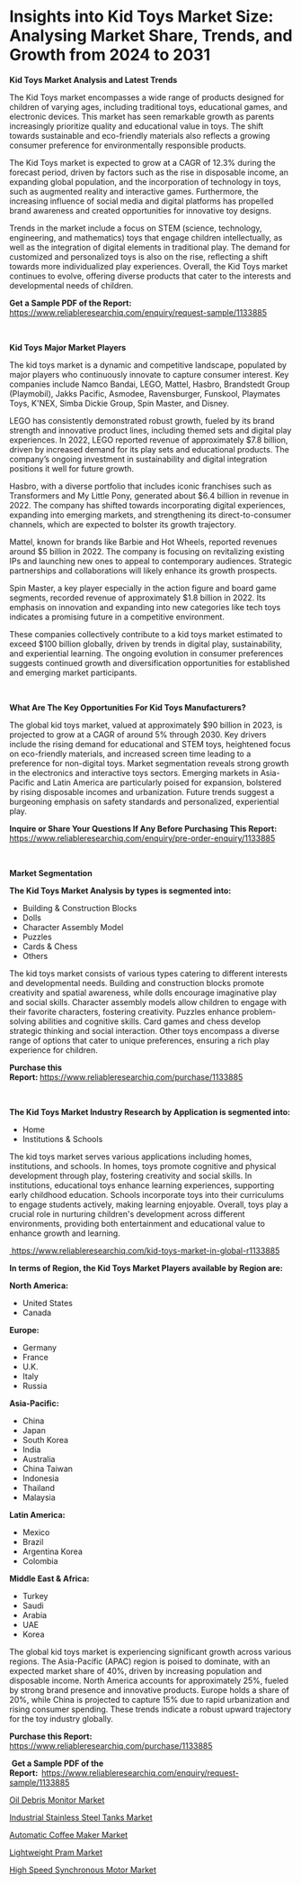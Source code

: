 <p><h1>Insights into Kid Toys Market Size: Analysing Market Share, Trends, and Growth from 2024 to 2031</h1></p><p><strong>Kid Toys Market Analysis and Latest Trends</strong></p>
<p><p>The Kid Toys market encompasses a wide range of products designed for children of varying ages, including traditional toys, educational games, and electronic devices. This market has seen remarkable growth as parents increasingly prioritize quality and educational value in toys. The shift towards sustainable and eco-friendly materials also reflects a growing consumer preference for environmentally responsible products.</p><p>The Kid Toys market is expected to grow at a CAGR of 12.3% during the forecast period, driven by factors such as the rise in disposable income, an expanding global population, and the incorporation of technology in toys, such as augmented reality and interactive games. Furthermore, the increasing influence of social media and digital platforms has propelled brand awareness and created opportunities for innovative toy designs.</p><p>Trends in the market include a focus on STEM (science, technology, engineering, and mathematics) toys that engage children intellectually, as well as the integration of digital elements in traditional play. The demand for customized and personalized toys is also on the rise, reflecting a shift towards more individualized play experiences. Overall, the Kid Toys market continues to evolve, offering diverse products that cater to the interests and developmental needs of children.</p></p>
<p><strong>Get a Sample PDF of the Report:&nbsp;</strong> <a href="https://www.reliableresearchiq.com/enquiry/request-sample/1133885?utm_campaign=1106&utm_medium=2&utm_source=Github&utm_content=ia&utm_term=18122024&utm_id=kid-toys">https://www.reliableresearchiq.com/enquiry/request-sample/1133885</a></p>
<p>&nbsp;</p>
<p><strong>Kid Toys Major Market Players</strong></p>
<p><p>The kid toys market is a dynamic and competitive landscape, populated by major players who continuously innovate to capture consumer interest. Key companies include Namco Bandai, LEGO, Mattel, Hasbro, Brandstedt Group (Playmobil), Jakks Pacific, Asmodee, Ravensburger, Funskool, Playmates Toys, K'NEX, Simba Dickie Group, Spin Master, and Disney.</p><p>LEGO has consistently demonstrated robust growth, fueled by its brand strength and innovative product lines, including themed sets and digital play experiences. In 2022, LEGO reported revenue of approximately $7.8 billion, driven by increased demand for its play sets and educational products. The company’s ongoing investment in sustainability and digital integration positions it well for future growth.</p><p>Hasbro, with a diverse portfolio that includes iconic franchises such as Transformers and My Little Pony, generated about $6.4 billion in revenue in 2022. The company has shifted towards incorporating digital experiences, expanding into emerging markets, and strengthening its direct-to-consumer channels, which are expected to bolster its growth trajectory.</p><p>Mattel, known for brands like Barbie and Hot Wheels, reported revenues around $5 billion in 2022. The company is focusing on revitalizing existing IPs and launching new ones to appeal to contemporary audiences. Strategic partnerships and collaborations will likely enhance its growth prospects.</p><p>Spin Master, a key player especially in the action figure and board game segments, recorded revenue of approximately $1.8 billion in 2022. Its emphasis on innovation and expanding into new categories like tech toys indicates a promising future in a competitive environment.</p><p>These companies collectively contribute to a kid toys market estimated to exceed $100 billion globally, driven by trends in digital play, sustainability, and experiential learning. The ongoing evolution in consumer preferences suggests continued growth and diversification opportunities for established and emerging market participants.</p></p>
<p>&nbsp;</p>
<p><strong>What Are The Key Opportunities For Kid Toys Manufacturers?</strong></p>
<p><p>The global kid toys market, valued at approximately $90 billion in 2023, is projected to grow at a CAGR of around 5% through 2030. Key drivers include the rising demand for educational and STEM toys, heightened focus on eco-friendly materials, and increased screen time leading to a preference for non-digital toys. Market segmentation reveals strong growth in the electronics and interactive toys sectors. Emerging markets in Asia-Pacific and Latin America are particularly poised for expansion, bolstered by rising disposable incomes and urbanization. Future trends suggest a burgeoning emphasis on safety standards and personalized, experiential play.</p></p>
<p><strong>Inquire or Share Your Questions If Any Before Purchasing This Report:</strong> <a href="https://www.reliableresearchiq.com/enquiry/pre-order-enquiry/1133885?utm_campaign=1106&utm_medium=2&utm_source=Github&utm_content=ia&utm_term=18122024&utm_id=kid-toys">https://www.reliableresearchiq.com/enquiry/pre-order-enquiry/1133885</a></p>
<p>&nbsp;</p>
<p><strong>Market Segmentation</strong></p>
<p><strong>The Kid Toys Market Analysis by types is segmented into:</strong></p>
<p><ul><li>Building & Construction Blocks</li><li>Dolls</li><li>Character Assembly Model</li><li>Puzzles</li><li>Cards & Chess</li><li>Others</li></ul></p>
<p><p>The kid toys market consists of various types catering to different interests and developmental needs. Building and construction blocks promote creativity and spatial awareness, while dolls encourage imaginative play and social skills. Character assembly models allow children to engage with their favorite characters, fostering creativity. Puzzles enhance problem-solving abilities and cognitive skills. Card games and chess develop strategic thinking and social interaction. Other toys encompass a diverse range of options that cater to unique preferences, ensuring a rich play experience for children.</p></p>
<p><strong>Purchase this Report:&nbsp;</strong><a href="https://www.reliableresearchiq.com/purchase/1133885?utm_campaign=1106&utm_medium=2&utm_source=Github&utm_content=ia&utm_term=18122024&utm_id=kid-toys">https://www.reliableresearchiq.com/purchase/1133885</a></p>
<p>&nbsp;</p>
<p><strong>The Kid Toys Market Industry Research by Application is segmented into:</strong></p>
<p><ul><li>Home</li><li>Institutions & Schools</li></ul></p>
<p><p>The kid toys market serves various applications including homes, institutions, and schools. In homes, toys promote cognitive and physical development through play, fostering creativity and social skills. In institutions, educational toys enhance learning experiences, supporting early childhood education. Schools incorporate toys into their curriculums to engage students actively, making learning enjoyable. Overall, toys play a crucial role in nurturing children's development across different environments, providing both entertainment and educational value to enhance growth and learning.</p></p>
<p><a href="https://www.reliableresearchiq.com/kid-toys-market-in-global-r1133885?utm_campaign=1106&utm_medium=2&utm_source=Github&utm_content=ia&utm_term=18122024&utm_id=kid-toys">&nbsp;https://www.reliableresearchiq.com/kid-toys-market-in-global-r1133885</a></p>
<p><strong>In terms of Region, the Kid Toys Market Players available by Region are:</strong></p>
<p>
    <p> <strong> North America: </strong>
        <ul>
            <li>United States</li>
            <li>Canada</li>
        </ul>
        </p> 
    <p> <strong> Europe: </strong>
        <ul>
            <li>Germany</li>
            <li>France</li>
            <li>U.K.</li>
            <li>Italy</li>
            <li>Russia</li>
        </ul>
        </p> 
    <p> <strong> Asia-Pacific: </strong>
        <ul>
            <li>China</li>
            <li>Japan</li>
            <li>South Korea</li>
            <li>India</li>
            <li>Australia</li>
            <li>China Taiwan</li>
            <li>Indonesia</li>
            <li>Thailand</li>
            <li>Malaysia</li>
        </ul>
        </p> 
    <p> <strong> Latin America: </strong>
        <ul>
            <li>Mexico</li>
            <li>Brazil</li>
            <li>Argentina Korea</li>
            <li>Colombia</li>
        </ul>
        </p> 
    <p> <strong> Middle East & Africa: </strong>
        <ul>
            <li>Turkey</li>
            <li>Saudi</li>
            <li>Arabia</li>
            <li>UAE</li>
            <li>Korea</li>
        </ul>
    </p>
    </p>
<p><p>The global kid toys market is experiencing significant growth across various regions. The Asia-Pacific (APAC) region is poised to dominate, with an expected market share of 40%, driven by increasing population and disposable income. North America accounts for approximately 25%, fueled by strong brand presence and innovative products. Europe holds a share of 20%, while China is projected to capture 15% due to rapid urbanization and rising consumer spending. These trends indicate a robust upward trajectory for the toy industry globally.</p></p>
<p><strong>Purchase this Report: </strong><a href="https://www.reliableresearchiq.com/purchase/1133885?utm_campaign=1106&utm_medium=2&utm_source=Github&utm_content=ia&utm_term=18122024&utm_id=kid-toys">https://www.reliableresearchiq.com/purchase/1133885</a></p>
<p>&nbsp;<strong>Get a Sample PDF of the Report:&nbsp;&nbsp;</strong><a href="https://www.reliableresearchiq.com/enquiry/request-sample/1133885?utm_campaign=1106&utm_medium=2&utm_source=Github&utm_content=ia&utm_term=18122024&utm_id=kid-toys">https://www.reliableresearchiq.com/enquiry/request-sample/1133885</a></p>
<p><strong></strong></p>
<p><p><a href="https://www.linkedin.com/pulse/forecasting-future-in-depth-analysis-oil-debris-monitor-market-mhinf?utm_campaign=1106&utm_medium=2&utm_source=Github&utm_content=ia&utm_term=18122024&utm_id=kid-toys">Oil Debris Monitor Market</a></p><p><a href="https://www.linkedin.com/pulse/aligning-strategies-industrial-stainless-steel-tanks-market-ywdcf?utm_campaign=1106&utm_medium=2&utm_source=Github&utm_content=ia&utm_term=18122024&utm_id=kid-toys">Industrial Stainless Steel Tanks Market</a></p><p><a href="https://www.linkedin.com/pulse/automatic-coffee-maker-market-forecasted-types-applications-llplf?utm_campaign=1106&utm_medium=2&utm_source=Github&utm_content=ia&utm_term=18122024&utm_id=kid-toys">Automatic Coffee Maker Market</a></p><p><a href="https://www.linkedin.com/pulse/a-mkt-nova-vc8zf?utm_campaign=1106&utm_medium=2&utm_source=Github&utm_content=ia&utm_term=18122024&utm_id=kid-toys">Lightweight Pram Market</a></p><p><a href="https://www.linkedin.com/pulse/future-trends-high-speed-synchronous-motor-market-2024-2031-at6nf?utm_campaign=1106&utm_medium=2&utm_source=Github&utm_content=ia&utm_term=18122024&utm_id=kid-toys">High Speed Synchronous Motor Market</a></p></p>